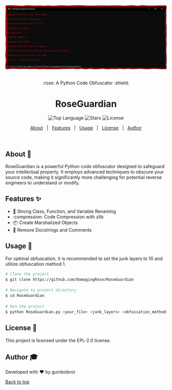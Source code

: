 <div align="center" id="top"> 
  <img src="./img.png" alt="RoseGuardian Logo" />
  <br />
  <br />
  <p>:rose: A Python Code Obfuscator :shield:</p>
</div>

<h1 align="center">RoseGuardian</h1>

<p align="center">
  <img alt="Top Language" src="https://img.shields.io/github/languages/top/DamagingRose/RoseGuardian">
  <img alt="Stars" src="https://img.shields.io/github/stars/DamagingRose/RoseGuardian">
  <img alt="License" src="https://img.shields.io/github/license/DamagingRose/RoseGuardian">
</p>

<p align="center">
  <a href="#about">About</a> &#xa0; | &#xa0; 
  <a href="#features">Features</a> &#xa0; | &#xa0;
  <a href="#usage">Usage</a> &#xa0; | &#xa0;
  <a href="#license">License</a> &#xa0; | &#xa0;
  <a href="#author">Author</a>
</p>

<br>

## About :rose:

RoseGuardian is a powerful Python code obfuscator designed to safeguard your intellectual property. It employs advanced techniques to obscure your source code, making it significantly more challenging for potential reverse engineers to understand or modify.

## Features :sparkles:

- :closed_lock_with_key: Strong Class, Function, and Variable Renaming
- :compression: Code Compression with zlib
- :package: Create Marshalized Objects
- :scroll: Remove Docstrings and Comments

## Usage :rocket:

For optimal obfuscation, it is recommended to set the junk layers to 10 and utilize obfuscation method 1.

```bash
# Clone the project
$ git clone https://github.com/DamagingRose/RoseGuardian

# Navigate to project directory
$ cd RoseGuardian

# Run the project
$ python RoseGuardian.py <your_file> <junk_layers> <obfuscation_method>
```

## License :page_facing_up:

This project is licensed under the EPL-2.0 license.

## Author :mortar_board:

Developed with :heart: by gumbobrot

<a href="#top">Back to top</a>
